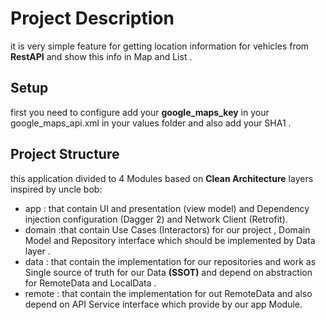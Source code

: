 # Project Description
  it is very simple feature for getting location information for vehicles  from **RestAPI** and show this info in Map and List .


## Setup
first you need to configure add your **google_maps_key** in your google_maps_api.xml in your values folder and also add your SHA1 .

## Project Structure
this application divided to 4 Modules based on **Clean Architecture** layers inspired by uncle bob:
* app : that contain UI and presentation (view model) and Dependency injection configuration (Dagger 2) and Network Client (Retrofit).
* domain :that contain Use Cases (Interactors) for our project , Domain Model and Repository interface which should be implemented by Data layer .
* data : that contain the implementation for our repositories and work as Single source of truth for our Data **(SSOT)** and depend on abstraction for RemoteData and LocalData .
* remote : that contain the implementation for out RemoteData and also depend on API Service interface which provide by our app Module.



